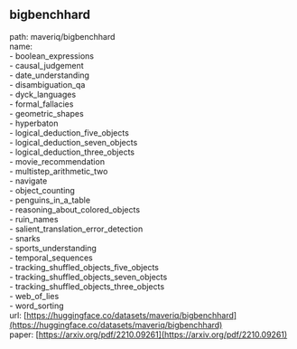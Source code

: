 ## bigbenchhard
path: maveriq/bigbenchhard  
name:  
    - boolean_expressions  
    - causal_judgement  
    - date_understanding  
    - disambiguation_qa  
    - dyck_languages  
    - formal_fallacies  
    - geometric_shapes  
    - hyperbaton  
    - logical_deduction_five_objects  
    - logical_deduction_seven_objects  
    - logical_deduction_three_objects  
    - movie_recommendation  
    - multistep_arithmetic_two  
    - navigate  
    - object_counting  
    - penguins_in_a_table  
    - reasoning_about_colored_objects  
    - ruin_names  
    - salient_translation_error_detection  
    - snarks  
    - sports_understanding  
    - temporal_sequences  
    - tracking_shuffled_objects_five_objects  
    - tracking_shuffled_objects_seven_objects  
    - tracking_shuffled_objects_three_objects  
    - web_of_lies  
    - word_sorting  
url: [https://huggingface.co/datasets/maveriq/bigbenchhard](https://huggingface.co/datasets/maveriq/bigbenchhard)  
paper: [https://arxiv.org/pdf/2210.09261](https://arxiv.org/pdf/2210.09261)  
